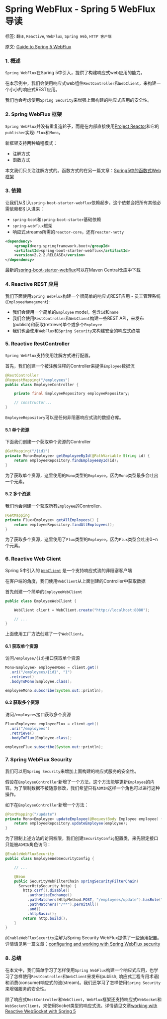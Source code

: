# Spring WebFlux - Spring 5 WebFlux 导读



标签: `翻译`, `Reactive`, `WebFlux`, `Spring Web`, `HTTP 客户端`

原文: [Guide to Spring 5 WebFlux](https://www.baeldung.com/spring-webflux)


### 1. 概述

`Spring WebFlux`在Spring 5中引入，提供了构建响应式web应用的能力。

在本示例中，我们会使用响应式web组件`RestController`和`WebClient`，来构建一个小小的响应式REST应用。

我们也会考虑使用`Spring Security`来增强上面构建的响应式应用的安全性。

### 2. Spring WebFlux 框架

`Spring WebFlux`并没有重复造轮子，而是在内部直接使用[Project Reactor](https://projectreactor.io/)和它的`publisher`实现: `Flux`和`Mono`。

新框架支持两种编程模式：
* 注解方式
* 函数方式

本文我们只关注注解方式的。函数方式的在另一篇文章：[Spring5中的函数式Web框架](https://www.baeldung.com/spring-5-functional-web)



### 3. 依赖

让我们从引入`spring-boot-starter-webflux`依赖起步。这个依赖会把所有其他必需依赖都引入进来：
* `spring-boot`和`spring-boot-starter`基础依赖
* `spring-webflux`框架
* 响应式streams所需的`reactor-core`，还有`reactor-netty`

```xml
<dependency>
    <groupId>org.springframework.boot</groupId>
    <artifactId>spring-boot-starter-webflux</artifactId>
    <version>2.2.2.RELEASE</version>
</dependency>
```

最新的[spring-boot-starter-webflux](https://search.maven.org/classic/#search%7Cgav%7C1%7Cg%3A%22org.springframework.boot%22%20AND%20a%3A%22spring-boot-starter-webflux%22)可以在Maven Central仓库中下载

### 4. Reactive REST 应用

我们下面使用`Spring WebFlux`构建一个很简单的响应式REST应用 - 员工管理系统(`EmployeeManagement`):
* 我们会使用一个简单的`Employee` model，包含`id`和`name`
* 我们会使用`RestController`和`WebClient`构建一些REST API，来发布(publish)和获取(retrieve)单个或多个`Employee`
* 我们也会使用`WebFlux`和`Spring Security`来构建安全的响应式终端


### 5. Reactive RestController

`Spring WebFlux`支持使用注解方式进行配置。

首先，我们创建一个被注解注释的Controller来提供`Employee`数据流

```java
@RestController
@RequestMapping("/employees")
public class EmployeeController {

    private final EmployeeRepository employeeRepository;

    // constructor...
}
```

`EmployeeRepository`可以是任何非阻塞响应式流的数据仓库。


#### 5.1 单个资源

下面我们创建一个获取单个资源的Controller

```java
@GetMapping("/{id}")
private Mono<Employee> getEmployeeById(@PathVariable String id) {
    return employeeRepository.findEmployeeById(id);
}
```

为了获取单个资源，这里使用的`Mono`类型的`Employee`。因为`Mono`类型最多会吐出一个元素。

#### 5.2 多个资源

我们也会创建一个获取所有`Employee`的Controller。

```java
@GetMapping
private Flux<Employee> getAllEmployees() {
    return employeeRepository.findAllEmployees();
}
```

为了获取多个资源，这里使用了`Flux`类型的`Employee`。因为`Flux`类型会吐出0~n个元素。


### 6. Reactive Web Client

Spring 5中引入的 [`WebClient`](https://docs.spring.io/spring/docs/current/spring-framework-reference/web-reactive.html#webflux-client) 是一个支持响应式流的非阻塞客户端

在客户端的角度，我们使用`WebClient`从上面创建的Controller中获取数据

首先创建一个简单的`EmployeeWebClient`
```java
public class EmployeeWebClient {

    WebClient client = WebClient.create("http://localhost:8080");

    // ...
}
```
上面使用工厂方法创建了一个`WebClient`。

#### 6.1 获取单个资源
访问`/employee/{id}`接口获取单个资源

```java
Mono<Employee> employeeMono = client.get()
  .uri("/employees/{id}", "1")
  .retrieve()
  .bodyToMono(Employee.class);

employeeMono.subscribe(System.out::println);
```

#### 6.2 获取多个资源
访问`/employees`接口获取多个资源

```java
Flux<Employee> employeeFlux = client.get()
  .uri("/employees")
  .retrieve()
  .bodyToFlux(Employee.class);

employeeFlux.subscribe(System.out::println);
```


### 7. Spring WebFlux Security

我们可以用`Spring Security`来增加上面构建的响应式服务的安全性。

假设在`EmployeeController`新增了一个方法，这个方法能够更新`Employee`的内容。为了限制数据不被随意修改，我们希望只有`ADMIN`这样一个角色可以进行这种操作。

如下在`EmployeeController`新增一个方法：
```java
@PostMapping("/update")
private Mono<Employee> updateEmployee(@RequestBody Employee employee) {
    return employeeRepository.updateEmployee(employee);
}
```

为了限制上述方法的访问权限，我们创建`SecurityConfig`配置类，来先限定接口只能被`ADMIN`角色访问：
```java
@EnableWebFluxSecurity
public class EmployeeWebSecurityConfig {

    // ...

    @Bean
    public SecurityWebFilterChain springSecurityFilterChain(
      ServerHttpSecurity http) {
        http.csrf().disable()
          .authorizeExchange()
          .pathMatchers(HttpMethod.POST, "/employees/update").hasRole("ADMIN")
          .pathMatchers("/**").permitAll()
          .and()
          .httpBasic();
        return http.build();
    }
}
```

`@EnableWebFluxSecurity`注解为Spring Security WebFlux提供了一些通用配置。详情请见另一篇文章：[configuring and working with Spring WebFlux security](https://www.baeldung.com/spring-security-5-reactive)


### 8. 总结

在本文中，我们简单学习了怎样使用`Spring WebFlux`构建一个响应式应用，也学习了怎样使用`RestController`和`WebClient`来发布(publish, 响应式工程专用术语)和消费(consume)响应式的流(stream)。我们还学习了怎样使用`Spring Security`来增强服务的安全性。

除了响应式`RestController`和`WebClient`，`WebFlux`框架还支持响应式`WebSocket`和`WebSocketClient`，来使用Socket类型的响应式流。详情请见文章[working with Reactive WebSocket with Spring 5](https://www.baeldung.com/spring-webflux)




